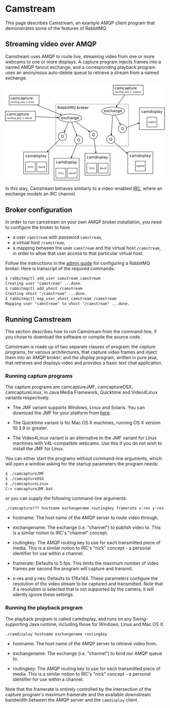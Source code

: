 # Camstream

This page describes Camstream, an example AMQP client program
that demonstrates some of the features of RabbitMQ.

## Streaming video over AMQP

Camstream uses AMQP to route live, streaming video from one or more
webcams to one or more displays. A capture program injects frames into
a named AMQP fanout exchange, and a corresponding playback program
uses an anonymous auto-delete queue to retrieve a stream from a named
exchange.

<img src="img/camstream-diagram.png" alt="Camstream network diagram"/>

In this way, Camstream behaves similarly to a video-enabled
[IRC](http://en.wikipedia.org/wiki/Internet_Relay_Chat), where an
exchange models an IRC channel.

## Broker configuration

In order to run camstream on your own AMQP broker installation, you
need to configure the broker to have

  - a user `camstream` with password `camstream`,
  - a virtual host `/camstream`,
  - a mapping between the user `camstream` and the virtual host `/camstream`,
    in order to allow that user access to that particular virtual host.

Follow the instructions in the [admin
guide](http://www.rabbitmq.com/admin-guide.html) for configuring a
RabbitMQ broker. Here is transcript of the required commands:

    $ rabbitmqctl add_user camstream camstream
    Creating user "camstream" ...done.
    $ rabbitmqctl add_vhost /camstream
    Creating vhost "/camstream" ...done.
    $ rabbitmqctl map_user_vhost camstream /camstream
    Mapping user "camstream" to vhost "/camstream" ...done.

## Running Camstream

This section describes how to run Camstream from the command-line, if
you chose to download the software or compile the source code.

Camstream is made up of two separate classes of program: the *capture*
programs, for various architectures, that capture video frames and
inject them into an AMQP broker; and the *display* program, written in
pure java, that retrieves and displays video and provides a basic text
chat application.

### Running capture programs

The capture programs are camcaptureJMF, camcaptureOSX,
camcaptureLinux, in Java Media Framework, Quicktime and Video4Linux
variants respectively.

  - The JMF variant supports Windows, Linux and Solaris. You can
    download the JMF for your platform from
    [here](http://java.sun.com/products/java-media/jmf/downloads/index.html).

  - The Quicktime variant is for Mac OS X machines, running OS X
    version 10.3.9 or greater.

  - The Video4Linux variant is an alternative to the JMF variant for
    Linux machines with V4L-compatible webcams. Use this if you do not
    wish to install the JMF for Linux.

You can either start the programs without command-line arguments,
which will open a window asking for the startup parameters the program
needs:

    $ ./camcaptureJMF
    $ ./camcaptureOSX
    $ ./camcaptureLinux
    C:> camcaptureJMF.bat

or you can supply the following command-line arguments:

    ./camcapture??? hostname exchangename routingkey framerate x-res y-res

  - hostname: The host name of the AMQP server to route video through.

  - exchangename: The exchange (i.e. "channel") to publish video
    to. This is a similar notion to IRC's "channel" concept.

  - routingkey: The AMQP routing key to use for each transmitted piece
    of media. This is a similar notion to IRC's "nick" concept - a
    personal identifier for use within a channel.

  - framerate: Defaults to 5 fps. This limits the maximum number of
    video frames per second the program will capture and transmit.

  - x-res and y-res: Defaults to 176x144. These parameters configure
    the resolution of the video stream to be captured and
    transmitted. Note that if a resolution is selected that is not
    supported by the camera, it will silently ignore these settings.

### Running the playback program

The playback program is called camdisplay, and runs on any
Swing-supporting Java runtime, including those for Windows, Linux and
Mac OS X.

    ./camdisplay hostname exchangename routingkey

  - hostname: The host name of the AMQP server to retrieve video from.

  - exchangename: The exchange (i.e. "channel") to bind our AMQP queue
    to.

  - routingkey: The AMQP routing key to use for each transmitted piece
    of media. This is a similar notion to IRC's "nick" concept - a
    personal identifier for use within a channel.

Note that the framerate is entirely controlled by the intersection of
the capture program's maximum framerate and the available downstream
bandwidth between the AMQP server and the <code>camdisplay</code>
client.
